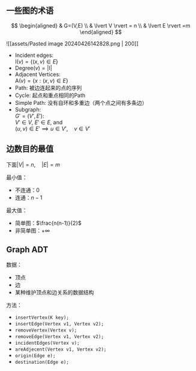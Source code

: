 ## 一些图的术语

$$
\begin{aligned}
& G=(V,E) \\
& \lvert V \rvert = n \\
& \lvert E \rvert =m
\end{aligned}
$$

![[assets/Pasted image 20240426142828.png | 200]]

- Incident edges:  
    $\mathrm{I}(v)= \{ (x, v) \in E \}$
-  $\mathrm{Degree}(v)=\lvert \mathrm{I} \rvert$
- Adjacent Vertices:  
    $\mathrm{A}(v) = \{x:(x, v) \in E\}$
- Path: 被边连起来的点的序列
- Cycle: 起点和重点相同的Path
- Simple Path: 没有自环和多重边（两个点之间有多条边）
- Subgraph:  
  $G'=(V',E')$:  
  $V' \in V$, $E' \in E$, and  
  $(u, v) \in E' \implies u \in V',\quad v \in V'$

## 边数目的最值

下面$\lvert V \rvert=n,\quad \lvert E \rvert=m$

最小值：

- 不连通：$0$
- 连通：$n-1$

最大值：

- 简单图：$\frac{n(n-1)}{2}$
- 非简单图：$+\infty$

## Graph ADT

数据：

- 顶点
- 边
- 某种维护顶点和边关系的数据结构

方法：

- `insertVertex(K key);`
- `insertEdge(Vertex v1, Vertex v2);`
- `removeVertex(Vertex v);`
- `removeEdge(Vertex v1, Vertex v2);`
- `incidentEdges(Vertex v);`
- `areAdjecent(Vertex v1, Vertex v2);`
- `origin(Edge e);`
- `destination(Edge e);`

